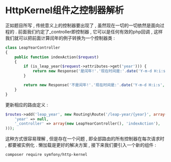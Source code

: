 # HttpKernel组件之控制器解析

正如题目所写 , 传统意义上的控制器要出现了 , 虽然现在一切的一切依然是面向过程的 . 前面我们约定了\_controller即控制器 , 它可以是任何有效的php回调 , 这样我们就可以把前面计算闰年的例子转换为一个控制器类 :

```php
class LeapYearController
{
    public function indexAction($request)
    {
        if (is_leap_year($request->attributes->get('year'))) {
            return new Response('是闰年!'.'现在时间是:'.date('Y-m-d H:i:s', time()));
        }

        return new Response('不是闰年!'.'现在时间是:'.date('Y-m-d H:i:s', time()));
    }
}
```

更新相应的路由定义 :

```php
$routes->add('leap_year', new Routing\Route('/leap-year/{year}', array(
    'year' => null,
    '_controller' => array(new LeapYearController(), 'indexAction'),
)));
```

这种方式很容易理解 , 但是存在一个问题 , 即全部路由的所有控制器在每次请求时 , 都要被实例化 . 懒加载是更好的解决方案 , 接下来我们要引入一个新的组件 : 

```
composer require symfony/http-kernel
```



